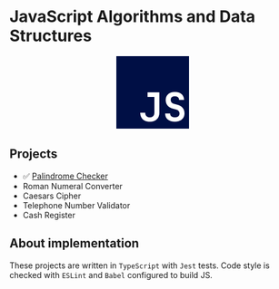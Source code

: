 # JavaScript Algorithms and Data Structures

<p align="center">
    <img src="assets/js-logo.png" />
</p>

## Projects
- ✅ [Palindrome Checker](https://github.com/vozmi/freecodecamp-projects/tree/js-algorithms-and-data-structures/js-algorithms-and-data-structures/palindrome-checker)
- Roman Numeral Converter
- Caesars Cipher
- Telephone Number Validator
- Cash Register

## About implementation
These projects are written in `TypeScript` with `Jest` tests. Code style is checked with `ESLint` and `Babel` configured to build JS.